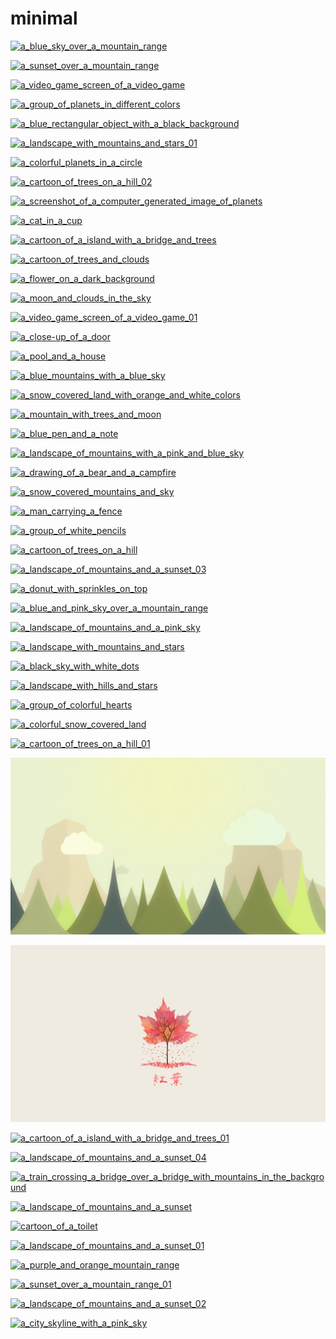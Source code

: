 # minimal

<a href="a_blue_sky_over_a_mountain_range.png"><img alt="a_blue_sky_over_a_mountain_range" src="a_blue_sky_over_a_mountain_range.png"></a>

<a href="a_sunset_over_a_mountain_range.png"><img alt="a_sunset_over_a_mountain_range" src="a_sunset_over_a_mountain_range.png"></a>

<a href="a_video_game_screen_of_a_video_game.jpg"><img alt="a_video_game_screen_of_a_video_game" src="a_video_game_screen_of_a_video_game.jpg"></a>

<a href="a_group_of_planets_in_different_colors.png"><img alt="a_group_of_planets_in_different_colors" src="a_group_of_planets_in_different_colors.png"></a>

<a href="a_blue_rectangular_object_with_a_black_background.jpg"><img alt="a_blue_rectangular_object_with_a_black_background" src="a_blue_rectangular_object_with_a_black_background.jpg"></a>

<a href="a_landscape_with_mountains_and_stars_01.png"><img alt="a_landscape_with_mountains_and_stars_01" src="a_landscape_with_mountains_and_stars_01.png"></a>

<a href="a_colorful_planets_in_a_circle.jpg"><img alt="a_colorful_planets_in_a_circle" src="a_colorful_planets_in_a_circle.jpg"></a>

<a href="a_cartoon_of_trees_on_a_hill_02.png"><img alt="a_cartoon_of_trees_on_a_hill_02" src="a_cartoon_of_trees_on_a_hill_02.png"></a>

<a href="a_screenshot_of_a_computer_generated_image_of_planets.png"><img alt="a_screenshot_of_a_computer_generated_image_of_planets" src="a_screenshot_of_a_computer_generated_image_of_planets.png"></a>

<a href="a_cat_in_a_cup.png"><img alt="a_cat_in_a_cup" src="a_cat_in_a_cup.png"></a>

<a href="a_cartoon_of_a_island_with_a_bridge_and_trees.jpg"><img alt="a_cartoon_of_a_island_with_a_bridge_and_trees" src="a_cartoon_of_a_island_with_a_bridge_and_trees.jpg"></a>

<a href="a_cartoon_of_trees_and_clouds.png"><img alt="a_cartoon_of_trees_and_clouds" src="a_cartoon_of_trees_and_clouds.png"></a>

<a href="a_flower_on_a_dark_background.png"><img alt="a_flower_on_a_dark_background" src="a_flower_on_a_dark_background.png"></a>

<a href="a_moon_and_clouds_in_the_sky.jpg"><img alt="a_moon_and_clouds_in_the_sky" src="a_moon_and_clouds_in_the_sky.jpg"></a>

<a href="a_video_game_screen_of_a_video_game_01.jpg"><img alt="a_video_game_screen_of_a_video_game_01" src="a_video_game_screen_of_a_video_game_01.jpg"></a>

<a href="a_close-up_of_a_door.jpg"><img alt="a_close-up_of_a_door" src="a_close-up_of_a_door.jpg"></a>

<a href="a_pool_and_a_house.jpg"><img alt="a_pool_and_a_house" src="a_pool_and_a_house.jpg"></a>

<a href="a_blue_mountains_with_a_blue_sky.jpg"><img alt="a_blue_mountains_with_a_blue_sky" src="a_blue_mountains_with_a_blue_sky.jpg"></a>

<a href="a_snow_covered_land_with_orange_and_white_colors.png"><img alt="a_snow_covered_land_with_orange_and_white_colors" src="a_snow_covered_land_with_orange_and_white_colors.png"></a>

<a href="a_mountain_with_trees_and_moon.jpg"><img alt="a_mountain_with_trees_and_moon" src="a_mountain_with_trees_and_moon.jpg"></a>

<a href="a_blue_pen_and_a_note.jpg"><img alt="a_blue_pen_and_a_note" src="a_blue_pen_and_a_note.jpg"></a>

<a href="a_landscape_of_mountains_with_a_pink_and_blue_sky.png"><img alt="a_landscape_of_mountains_with_a_pink_and_blue_sky" src="a_landscape_of_mountains_with_a_pink_and_blue_sky.png"></a>

<a href="a_drawing_of_a_bear_and_a_campfire.png"><img alt="a_drawing_of_a_bear_and_a_campfire" src="a_drawing_of_a_bear_and_a_campfire.png"></a>

<a href="a_snow_covered_mountains_and_sky.png"><img alt="a_snow_covered_mountains_and_sky" src="a_snow_covered_mountains_and_sky.png"></a>

<a href="a_man_carrying_a_fence.jpg"><img alt="a_man_carrying_a_fence" src="a_man_carrying_a_fence.jpg"></a>

<a href="a_group_of_white_pencils.png"><img alt="a_group_of_white_pencils" src="a_group_of_white_pencils.png"></a>

<a href="a_cartoon_of_trees_on_a_hill.png"><img alt="a_cartoon_of_trees_on_a_hill" src="a_cartoon_of_trees_on_a_hill.png"></a>

<a href="a_landscape_of_mountains_and_a_sunset_03.png"><img alt="a_landscape_of_mountains_and_a_sunset_03" src="a_landscape_of_mountains_and_a_sunset_03.png"></a>

<a href="a_donut_with_sprinkles_on_top.jpg"><img alt="a_donut_with_sprinkles_on_top" src="a_donut_with_sprinkles_on_top.jpg"></a>

<a href="a_blue_and_pink_sky_over_a_mountain_range.png"><img alt="a_blue_and_pink_sky_over_a_mountain_range" src="a_blue_and_pink_sky_over_a_mountain_range.png"></a>

<a href="a_landscape_of_mountains_and_a_pink_sky.png"><img alt="a_landscape_of_mountains_and_a_pink_sky" src="a_landscape_of_mountains_and_a_pink_sky.png"></a>

<a href="a_landscape_with_mountains_and_stars.png"><img alt="a_landscape_with_mountains_and_stars" src="a_landscape_with_mountains_and_stars.png"></a>

<a href="a_black_sky_with_white_dots.jpg"><img alt="a_black_sky_with_white_dots" src="a_black_sky_with_white_dots.jpg"></a>

<a href="a_landscape_with_hills_and_stars.png"><img alt="a_landscape_with_hills_and_stars" src="a_landscape_with_hills_and_stars.png"></a>

<a href="a_group_of_colorful_hearts.png"><img alt="a_group_of_colorful_hearts" src="a_group_of_colorful_hearts.png"></a>

<a href="a_colorful_snow_covered_land.png"><img alt="a_colorful_snow_covered_land" src="a_colorful_snow_covered_land.png"></a>

<a href="a_cartoon_of_trees_on_a_hill_01.png"><img alt="a_cartoon_of_trees_on_a_hill_01" src="a_cartoon_of_trees_on_a_hill_01.png"></a>

<a href="a_landscape_of_mountains_and_trees.jpg"><img alt="a_landscape_of_mountains_and_trees" src="a_landscape_of_mountains_and_trees.jpg"></a>

<a href="a_tree_with_pink_leaves.jpg"><img alt="a_tree_with_pink_leaves" src="a_tree_with_pink_leaves.jpg"></a>

<a href="a_cartoon_of_a_island_with_a_bridge_and_trees_01.jpg"><img alt="a_cartoon_of_a_island_with_a_bridge_and_trees_01" src="a_cartoon_of_a_island_with_a_bridge_and_trees_01.jpg"></a>

<a href="a_landscape_of_mountains_and_a_sunset_04.png"><img alt="a_landscape_of_mountains_and_a_sunset_04" src="a_landscape_of_mountains_and_a_sunset_04.png"></a>

<a href="a_train_crossing_a_bridge_over_a_bridge_with_mountains_in_the_background.png"><img alt="a_train_crossing_a_bridge_over_a_bridge_with_mountains_in_the_background" src="a_train_crossing_a_bridge_over_a_bridge_with_mountains_in_the_background.png"></a>

<a href="a_landscape_of_mountains_and_a_sunset.png"><img alt="a_landscape_of_mountains_and_a_sunset" src="a_landscape_of_mountains_and_a_sunset.png"></a>

<a href="cartoon_of_a_toilet.jpg"><img alt="cartoon_of_a_toilet" src="cartoon_of_a_toilet.jpg"></a>

<a href="a_landscape_of_mountains_and_a_sunset_01.png"><img alt="a_landscape_of_mountains_and_a_sunset_01" src="a_landscape_of_mountains_and_a_sunset_01.png"></a>

<a href="a_purple_and_orange_mountain_range.png"><img alt="a_purple_and_orange_mountain_range" src="a_purple_and_orange_mountain_range.png"></a>

<a href="a_sunset_over_a_mountain_range_01.png"><img alt="a_sunset_over_a_mountain_range_01" src="a_sunset_over_a_mountain_range_01.png"></a>

<a href="a_landscape_of_mountains_and_a_sunset_02.png"><img alt="a_landscape_of_mountains_and_a_sunset_02" src="a_landscape_of_mountains_and_a_sunset_02.png"></a>

<a href="a_city_skyline_with_a_pink_sky.png"><img alt="a_city_skyline_with_a_pink_sky" src="a_city_skyline_with_a_pink_sky.png"></a>

